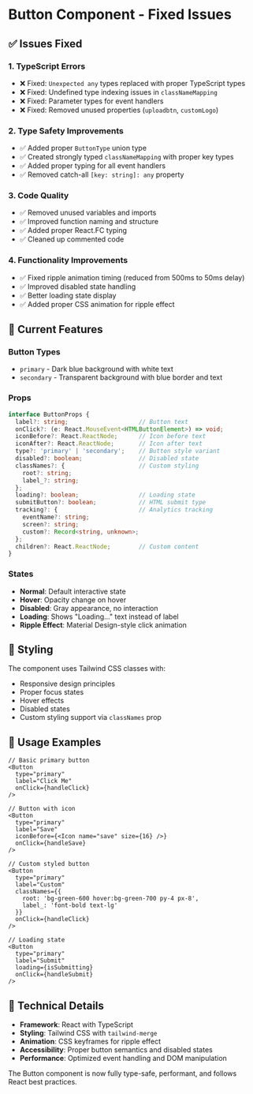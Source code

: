 # Button Component - Fixed Issues

## ✅ Issues Fixed

### 1. **TypeScript Errors**
- ❌ Fixed: `Unexpected any` types replaced with proper TypeScript types
- ❌ Fixed: Undefined type indexing issues in `classNameMapping`
- ❌ Fixed: Parameter types for event handlers
- ❌ Fixed: Removed unused properties (`uploadbtn`, `customLogo`)

### 2. **Type Safety Improvements**
- ✅ Added proper `ButtonType` union type
- ✅ Created strongly typed `classNameMapping` with proper key types
- ✅ Added proper typing for all event handlers
- ✅ Removed catch-all `[key: string]: any` property

### 3. **Code Quality**
- ✅ Removed unused variables and imports
- ✅ Improved function naming and structure
- ✅ Added proper React.FC typing
- ✅ Cleaned up commented code

### 4. **Functionality Improvements**
- ✅ Fixed ripple animation timing (reduced from 500ms to 50ms delay)
- ✅ Improved disabled state handling
- ✅ Better loading state display
- ✅ Added proper CSS animation for ripple effect

## 🎯 Current Features

### Button Types
- `primary` - Dark blue background with white text
- `secondary` - Transparent background with blue border and text

### Props
```typescript
interface ButtonProps {
  label?: string;                    // Button text
  onClick?: (e: React.MouseEvent<HTMLButtonElement>) => void;
  iconBefore?: React.ReactNode;      // Icon before text
  iconAfter?: React.ReactNode;       // Icon after text
  type?: 'primary' | 'secondary';    // Button style variant
  disabled?: boolean;                // Disabled state
  classNames?: {                     // Custom styling
    root?: string;
    label_?: string;
  };
  loading?: boolean;                 // Loading state
  submitButton?: boolean;            // HTML submit type
  tracking?: {                       // Analytics tracking
    eventName?: string;
    screen?: string;
    custom?: Record<string, unknown>;
  };
  children?: React.ReactNode;        // Custom content
}
```

### States
- **Normal**: Default interactive state
- **Hover**: Opacity change on hover
- **Disabled**: Gray appearance, no interaction
- **Loading**: Shows "Loading..." text instead of label
- **Ripple Effect**: Material Design-style click animation

## 🎨 Styling

The component uses Tailwind CSS classes with:
- Responsive design principles
- Proper focus states
- Hover effects
- Disabled states
- Custom styling support via `classNames` prop

## 📝 Usage Examples

```tsx
// Basic primary button
<Button
  type="primary"
  label="Click Me"
  onClick={handleClick}
/>

// Button with icon
<Button
  type="primary"
  label="Save"
  iconBefore={<Icon name="save" size={16} />}
  onClick={handleSave}
/>

// Custom styled button
<Button
  type="primary"
  label="Custom"
  classNames={{
    root: 'bg-green-600 hover:bg-green-700 py-4 px-8',
    label_: 'font-bold text-lg'
  }}
  onClick={handleClick}
/>

// Loading state
<Button
  type="primary"
  label="Submit"
  loading={isSubmitting}
  onClick={handleSubmit}
/>
```

## 🔧 Technical Details

- **Framework**: React with TypeScript
- **Styling**: Tailwind CSS with `tailwind-merge`
- **Animation**: CSS keyframes for ripple effect
- **Accessibility**: Proper button semantics and disabled states
- **Performance**: Optimized event handling and DOM manipulation

The Button component is now fully type-safe, performant, and follows React best practices.
